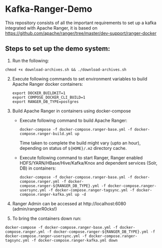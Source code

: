 # Kafka-Ranger-Demo

This repository consists of all the important requirements to set up a kafka integrated with Apache Ranger, it is based on https://github.com/apache/ranger/tree/master/dev-support/ranger-docker

## Steps to set up the demo system:

1. Run the following:
~~~
chmod +x download-archives.sh && ./download-archives.sh 
~~~

2. Execute following commands to set environment variables to build Apache Ranger docker containers:
   ~~~
   export DOCKER_BUILDKIT=1
   export COMPOSE_DOCKER_CLI_BUILD=1
   export RANGER_DB_TYPE=postgres
   ~~~
   
3. Build Apache Ranger in containers using docker-compose

   * Execute following command to build Apache Ranger:
      ~~~
      docker-compose -f docker-compose.ranger-base.yml -f docker-compose.ranger-build.yml up
      ~~~

      Time taken to complete the build might vary (upto an hour), depending on status of ```${HOME}/.m2``` directory cache.
   * Execute following command to start Ranger, Ranger enabled HDFS/YARN/HBase/Hive/Kafka/Knox and dependent services (Solr, DB) in containers:
       ~~~
      docker-compose -f docker-compose.ranger-base.yml -f docker-compose.ranger.yml -f docker-compose.ranger-${RANGER_DB_TYPE}.yml -f docker-compose.ranger-usersync.yml -f docker-compose.ranger-tagsync.yml -f docker-compose.ranger-kafka.yml up -d
      ~~~
  
4. Ranger Admin can be accessed at http://localhost:6080 (admin/rangerR0cks!)

5. To bring the containers down run:
  ~~~
 docker-compose -f docker-compose.ranger-base.yml -f docker-compose.ranger.yml -f docker-compose.ranger-${RANGER_DB_TYPE}.yml -f docker-compose.ranger-usersync.yml -f docker-compose.ranger-tagsync.yml -f docker-compose.ranger-kafka.yml down
 ~~~
    

